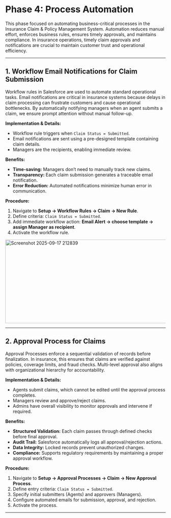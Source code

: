 # Phase 4: Process Automation 

This phase focused on automating business-critical processes in the Insurance Claim & Policy Management System. Automation reduces manual effort, enforces business rules, ensures timely approvals, and maintains compliance. In insurance operations, timely claim approvals and notifications are crucial to maintain customer trust and operational efficiency.

---

## 1. Workflow Email Notifications for Claim Submission

 
Workflow rules in Salesforce are used to automate standard operational tasks. Email notifications are critical in insurance systems because delays in claim processing can frustrate customers and cause operational bottlenecks. By automatically notifying managers when an agent submits a claim, we ensure prompt attention without manual follow-up.

**Implementation & Details:**  
- Workflow rule triggers when `Claim Status = Submitted`.  
- Email notifications are sent using a pre-designed template containing claim details.  
- Managers are the recipients, enabling immediate review.

**Benefits:**  
- **Time-saving:** Managers don’t need to manually track new claims.  
- **Transparency:** Each claim submission generates a traceable email notification.  
- **Error Reduction:** Automated notifications minimize human error in communication.

**Procedure:**  
1. Navigate to **Setup → Workflow Rules → Claim → New Rule**.  
2. Define criteria: `Claim Status = Submitted`.  
3. Add immediate workflow action: **Email Alert → choose template → assign Manager as recipient**.  
4. Activate the workflow rule.  
<img width="577" height="262" alt="Screenshot 2025-09-17 212839" src="https://github.com/user-attachments/assets/4a00a3cd-32d5-4f21-9ea8-f1b810838c23" />


---

## 2. Approval Process for Claims


Approval Processes enforce a sequential validation of records before finalization. In insurance, this ensures that claims are verified against policies, coverage limits, and fraud checks. Multi-level approval also aligns with organizational hierarchy for accountability.

**Implementation & Details:**  
- Agents submit claims, which cannot be edited until the approval process completes.  
- Managers review and approve/reject claims.  
- Admins have overall visibility to monitor approvals and intervene if required.

**Benefits:**  
- **Structured Validation:** Each claim passes through defined checks before final approval.  
- **Audit Trail:** Salesforce automatically logs all approval/rejection actions.  
- **Data Integrity:** Locked records prevent unauthorized changes.  
- **Compliance:** Supports regulatory requirements by maintaining a proper approval workflow.

**Procedure:**  
1. Navigate to **Setup → Approval Processes → Claim → New Approval Process**.  
2. Define entry criteria: `Claim Status = Submitted`.  
3. Specify initial submitters (Agents) and approvers (Managers).  
4. Configure automated emails for submission, approval, and rejection.  
5. Activate the process.  


---



